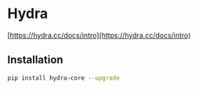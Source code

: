# Hydra

[https://hydra.cc/docs/intro](https://hydra.cc/docs/intro)

## Installation
```bash
pip install hydra-core --upgrade
```


